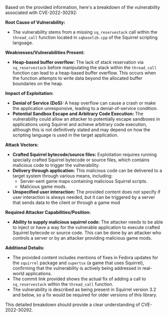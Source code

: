 Based on the provided information, here's a breakdown of the vulnerability associated with CVE-2022-30292:

**Root Cause of Vulnerability:**

- The vulnerability stems from a missing `sq_reservestack` call within the `thread_call` function located in `sqbaselib.cpp` of the Squirrel scripting language.

**Weaknesses/Vulnerabilities Present:**

- **Heap-based buffer overflow:** The lack of stack reservation via `sq_reservestack` before manipulating the stack within the `thread_call` function can lead to a heap-based buffer overflow. This occurs when the function attempts to write data beyond the allocated buffer boundaries on the heap.

**Impact of Exploitation:**

- **Denial of Service (DoS):** A heap overflow can cause a crash or make the application unresponsive, leading to a denial-of-service condition.
- **Potential Sandbox Escape and Arbitrary Code Execution:** The vulnerability could allow an attacker to potentially escape sandboxes in applications using Squirrel and achieve arbitrary code execution, although this is not definitively stated and may depend on how the scripting language is used in the target application.

**Attack Vectors:**

- **Crafted Squirrel bytecode/source files:** Exploitation requires running specially crafted Squirrel bytecode or source files, which contains malicious code to trigger the vulnerability.
- **Delivery through application:** This malicious code can be delivered to a target system through various means, including:
  - Server-sent game maps containing malicious Squirrel scripts.
  - Malicious game mods.
- **Unspecified user interaction:** The provided content does not specify if user interaction is always needed, but it can be triggered by a server that sends data to the client or through a game mod

**Required Attacker Capabilities/Position:**

- **Ability to supply malicious squirrel code:** The attacker needs to be able to inject or have a way for the vulnerable application to execute crafted Squirrel bytecode or source code. This can be done by an attacker who controls a server or by an attacker providing malicious game mods.

**Additional Details:**

- The provided content includes mentions of fixes in Fedora updates for the `squirrel` package and `supertux` (a game that uses Squirrel), confirming that the vulnerability is actively being addressed in real-world applications.
- The commit link provided shows the actual fix of adding a call to `sq_reservestack` within the `thread_call` function.
- The vulnerability is described as being present in Squirrel version 3.2 and below, so a fix would be required for older versions of this library.

This detailed breakdown should provide a clear understanding of CVE-2022-30292.